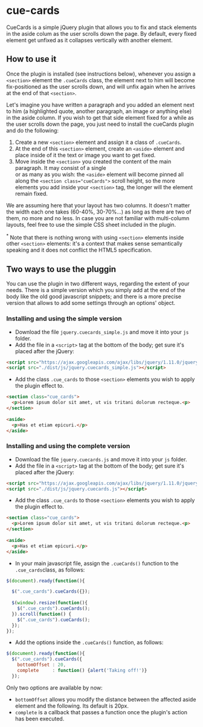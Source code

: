 # cue-cards


CueCards is a simple jQuery plugin that allows you to fix and stack elements in the aside colum as the user scrolls down the page. By default, every fixed element get unfixed as it collapses vertically with another element. 

## How to use it

Once the plugin is installed (see instructions below), whenever you assign a ```<section>``` element the ```.cueCards``` class, the element next to him will become fix-positioned as the user scrolls down, and will unfix again when he arrives at the end of that ```<section>```. 

Let's imagine you have written a paragraph and you added an element next to him (a highlighted quote, another paragraph, an image or anything else) in the aside column. If you wish to get that side element fixed for a while as the user scrolls down the page, you just need to install the cueCards plugin and do the following:

1. Create a new ```<section>``` element and assign it a class of ```.cueCards```.
2. At the end of this ```<section>``` element, create an ```<aside>``` element and place inside of it the text or image you want to get fixed.
3. Move inside the ```<section>``` you created the content of the main paragraph. It may consist of a single <div> or as many as you wish: the ```<aside>``` element will become pinned all along the ```<section class="cueCards">``` scroll height, so the more elements you add inside your ```<section>``` tag, the longer will the element remain fixed. 

We are assuming here that your layout has two columns. It doesn't matter the width each one takes (60-40%, 30-70%...) as long as there are two of them, no more and no less. In case you are not familiar with multi-column layouts, feel free to use the simple CSS sheet included in the plugin. 

<sup>*</sup> Note that there is nothing wrong with using ```<section>``` elements inside other ```<section>``` elements: it's a context that makes sense semantically speaking and it does not conflict the HTML5 specification. 

## Two ways to use the pluggin

You can use the plugin in two different ways, regarding the extent of your needs. There is a simple version which you simply add at the end of the body like the old good javascript snippets; and there is a more precise version that allows to add some settings through an options' object.

### Installing and using the simple version

  - Download the file ```jquery.cuecards_simple.js``` and move it into your ```js``` folder.
  - Add the file in a ```<script>``` tag at the bottom of the body; get sure it's placed after the jQuery:

```html
<script src="https://ajax.googleapis.com/ajax/libs/jquery/1.11.0/jquery.min.js"></script>
<script src="./dist/js/jquery.cuecards_simple.js"></script>
```

  - Add the class ```.cue_cards``` to those ```<section>``` elements you wish to apply the plugin effect to.

```html
<section class="cue_cards">
  <p>Lorem ipsum dolor sit amet, ut vis tritani dolorum recteque.<p>
</section>
  
<aside>
  <p>Has et etiam epicuri.</p>
</aside>
```

### Installing and using the complete version

  - Download the file ```jquery.cuecards.js``` and move it into your ```js``` folder.
  - Add the file in a ```<script>``` tag at the bottom of the body; get sure it's placed after the jQuery:
```html
<script src="https://ajax.googleapis.com/ajax/libs/jquery/1.11.0/jquery.min.js"></script>
<script src="./dist/js/jquery.cuecards.js"></script>
```
  - Add the class ```.cue_cards``` to those ```<section>``` elements you wish to apply the plugin effect to.
```html
<section class="cue_cards">
  <p>Lorem ipsum dolor sit amet, ut vis tritani dolorum recteque.<p>
</section>
  
<aside>
  <p>Has et etiam epicuri.</p>
</aside>
```

  - In your main javascript file, assign the ```.cueCards()``` function to the ```.cue_cards```class, as follows:

```js
$(document).ready(function(){

  $(".cue_cards").cueCards({});
  
  $(window).resize(function(){
    $(".cue_cards").cueCards();
  }).scroll(function() {
    $(".cue_cards").cueCards();
  });
});
```
  - Add the options inside the ```.cueCards()``` function, as follows:

```js
$(document).ready(function(){
  $(".cue_cards").cueCards({
    bottomOffset : 20,
    complete     : function() {alert('Taking off!')}
  });
```  

Only two options are available by now: 
  - ```bottomOffset``` allows you modify the distance between the affected aside element and the following. Its default is 20px.
  - ```complete``` is a callback that passes a function once the plugin's action has been executed.
